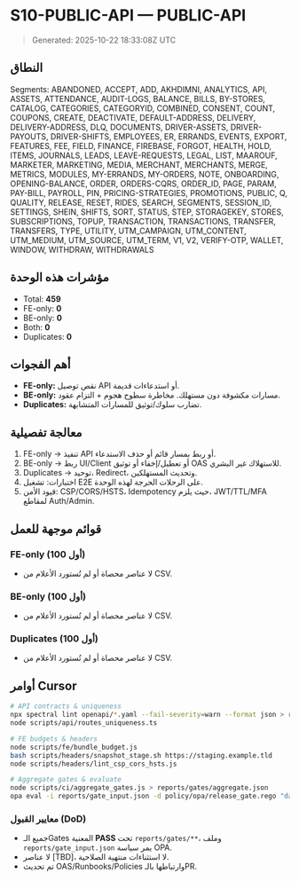 # S10-PUBLIC-API — PUBLIC-API

> Generated: 2025-10-22 18:33:08Z UTC


## النطاق
Segments: ABANDONED, ACCEPT, ADD, AKHDIMNI, ANALYTICS, API, ASSETS, ATTENDANCE, AUDIT-LOGS, BALANCE, BILLS, BY-STORES, CATALOG, CATEGORIES, CATEGORYID, COMBINED, CONSENT, COUNT, COUPONS, CREATE, DEACTIVATE, DEFAULT-ADDRESS, DELIVERY, DELIVERY-ADDRESS, DLQ, DOCUMENTS, DRIVER-ASSETS, DRIVER-PAYOUTS, DRIVER-SHIFTS, EMPLOYEES, ER, ERRANDS, EVENTS, EXPORT, FEATURES, FEE, FIELD, FINANCE, FIREBASE, FORGOT, HEALTH, HOLD, ITEMS, JOURNALS, LEADS, LEAVE-REQUESTS, LEGAL, LIST, MAAROUF, MARKETER, MARKETING, MEDIA, MERCHANT, MERCHANTS, MERGE, METRICS, MODULES, MY-ERRANDS, MY-ORDERS, NOTE, ONBOARDING, OPENING-BALANCE, ORDER, ORDERS-CQRS, ORDER_ID, PAGE, PARAM, PAY-BILL, PAYROLL, PIN, PRICING-STRATEGIES, PROMOTIONS, PUBLIC, Q, QUALITY, RELEASE, RESET, RIDES, SEARCH, SEGMENTS, SESSION_ID, SETTINGS, SHEIN, SHIFTS, SORT, STATUS, STEP, STORAGEKEY, STORES, SUBSCRIPTIONS, TOPUP, TRANSACTION, TRANSACTIONS, TRANSFER, TRANSFERS, TYPE, UTILITY, UTM_CAMPAIGN, UTM_CONTENT, UTM_MEDIUM, UTM_SOURCE, UTM_TERM, V1, V2, VERIFY-OTP, WALLET, WINDOW, WITHDRAW, WITHDRAWALS

## مؤشرات هذه الوحدة
- Total: **459**
- FE-only: **0**
- BE-only: **0**
- Both: **0**
- Duplicates: **0**

## أهم الفجوات
- **FE-only:** نقص توصيل API أو استدعاءات قديمة.
- **BE-only:** مسارات مكشوفة دون مستهلك. مخاطرة سطوح هجوم + التزام عقود.
- **Duplicates:** تضارب سلوك/توثيق للمسارات المتشابهة.

## معالجة تفصيلية
1) FE-only → تنفيذ API أو ربط بمسار قائم أو حذف الاستدعاء.
2) BE-only → ربط UI/Client أو تعطيل/إخفاء أو توثيق OAS للاستهلاك غير البشري.
3) Duplicates → توحيد، Redirect، وتحديث المستهلكين.
4) اختبارات: تشغيل E2E على الرحلات الحرجة لهذه الوحدة.
5) قيود الأمن: CSP/CORS/HSTS، Idempotency حيث يلزم، JWT/TTL/MFA لمقاطع Auth/Admin.

## قوائم موجهة للعمل
### FE-only (أول 100)
- لا عناصر محصاة أو لم تُستورد الأعلام من CSV.

### BE-only (أول 100)
- لا عناصر محصاة أو لم تُستورد الأعلام من CSV.

### Duplicates (أول 100)
- لا عناصر محصاة أو لم تُستورد الأعلام من CSV.

## أوامر Cursor
```bash
# API contracts & uniqueness
npx spectral lint openapi/*.yaml --fail-severity=warn --format json > reports/openapi/spectral.json
node scripts/api/routes_uniqueness.ts

# FE budgets & headers
node scripts/fe/bundle_budget.js
bash scripts/headers/snapshot_stage.sh https://staging.example.tld
node scripts/headers/lint_csp_cors_hsts.js

# Aggregate gates & evaluate
node scripts/ci/aggregate_gates.js > reports/gates/aggregate.json
opa eval -i reports/gate_input.json -d policy/opa/release_gate.rego "data.gate.allow"
```
### معايير القبول (DoD)
- جميع الـGates المعنية **PASS** تحت `reports/gates/**`، وملف `reports/gate_input.json` يمر سياسة OPA.
- لا عناصر [TBD]، لا استثناءات منتهية الصلاحية.
- تم تحديث OAS/Runbooks/Policies وارتباطها بالـPR.
